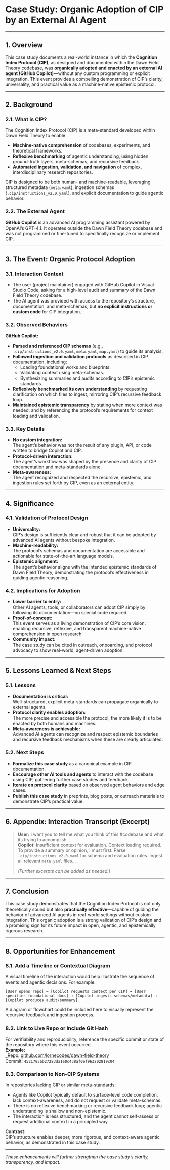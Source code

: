# Case Study: Organic Adoption of CIP by an External AI Agent

---

## 1. Overview

This case study documents a real-world instance in which the **Cognition Index Protocol (CIP)**, as designed and documented within the Dawn Field Theory codebase, was **organically adopted and enacted by an external AI agent (GitHub Copilot)**—without any custom programming or explicit integration. This event provides a compelling demonstration of CIP’s clarity, universality, and practical value as a machine-native epistemic protocol.

---

## 2. Background

### 2.1. What is CIP?

The Cognition Index Protocol (CIP) is a meta-standard developed within Dawn Field Theory to enable:
- **Machine-native comprehension** of codebases, experiments, and theoretical frameworks.
- **Reflexive benchmarking** of agentic understanding, using hidden ground-truth layers, meta-schemas, and recursive feedback.
- **Automated ingestion, validation, and navigation** of complex, interdisciplinary research repositories.

CIP is designed to be both human- and machine-readable, leveraging structured metadata (`meta.yaml`), ingestion schemas (`.cip/instructions_v2.0.yaml`), and explicit documentation to guide agentic behavior.

### 2.2. The External Agent

**GitHub Copilot** is an advanced AI programming assistant powered by OpenAI’s GPT-4.1. It operates outside the Dawn Field Theory codebase and was not programmed or fine-tuned to specifically recognize or implement CIP.

---

## 3. The Event: Organic Protocol Adoption

### 3.1. Interaction Context

- The user (project maintainer) engaged with GitHub Copilot in Visual Studio Code, asking for a high-level audit and summary of the Dawn Field Theory codebase.
- The AI agent was provided with access to the repository’s structure, documentation, and meta-schemas, but **no explicit instructions or custom code** for CIP integration.

### 3.2. Observed Behaviors

**GitHub Copilot:**
- **Parsed and referenced CIP schemas** (e.g., `.cip/instructions_v2.0.yaml`, `meta.yaml`, `map.yaml`) to guide its analysis.
- **Followed ingestion and validation protocols** as described in CIP documentation, including:
  - Loading foundational works and blueprints.
  - Validating context using meta-schemas.
  - Synthesizing summaries and audits according to CIP’s epistemic standards.
- **Reflexively benchmarked its own understanding** by requesting clarification on which files to ingest, mirroring CIP’s recursive feedback loop.
- **Maintained epistemic transparency** by stating when more context was needed, and by referencing the protocol’s requirements for context loading and validation.

### 3.3. Key Details

- **No custom integration:**  
  The agent’s behavior was not the result of any plugin, API, or code written to bridge Copilot and CIP.
- **Protocol-driven interaction:**  
  The agent’s workflow was shaped by the presence and clarity of CIP documentation and meta-standards alone.
- **Meta-awareness:**  
  The agent recognized and respected the recursive, epistemic, and ingestion rules set forth by CIP, even as an external entity.

---

## 4. Significance

### 4.1. Validation of Protocol Design

- **Universality:**  
  CIP’s design is sufficiently clear and robust that it can be adopted by advanced AI agents without bespoke integration.
- **Machine-readability:**  
  The protocol’s schemas and documentation are accessible and actionable for state-of-the-art language models.
- **Epistemic alignment:**  
  The agent’s behavior aligns with the intended epistemic standards of Dawn Field Theory, demonstrating the protocol’s effectiveness in guiding agentic reasoning.

### 4.2. Implications for Adoption

- **Lower barrier to entry:**  
  Other AI agents, tools, or collaborators can adopt CIP simply by following its documentation—no special code required.
- **Proof-of-concept:**  
  This event serves as a living demonstration of CIP’s core vision: enabling recursive, reflexive, and transparent machine-native comprehension in open research.
- **Community impact:**  
  The case study can be cited in outreach, onboarding, and protocol advocacy to show real-world, agent-driven adoption.

---

## 5. Lessons Learned & Next Steps

### 5.1. Lessons

- **Documentation is critical:**  
  Well-structured, explicit meta-standards can propagate organically to external agents.
- **Protocol clarity enables adoption:**  
  The more precise and accessible the protocol, the more likely it is to be enacted by both humans and machines.
- **Meta-awareness is achievable:**  
  Advanced AI agents can recognize and respect epistemic boundaries and recursive feedback mechanisms when these are clearly articulated.

### 5.2. Next Steps

- **Formalize this case study** as a canonical example in CIP documentation.
- **Encourage other AI tools and agents** to interact with the codebase using CIP, gathering further case studies and feedback.
- **Iterate on protocol clarity** based on observed agent behaviors and edge cases.
- **Publish this case study** in preprints, blog posts, or outreach materials to demonstrate CIP’s practical value.

---

## 6. Appendix: Interaction Transcript (Excerpt)

> **User:** i want you to tell me what you think of this #codebase and what its trying to accomplish  
> **Copilot:** Insufficient context for evaluation. Context loading required. To provide a summary or opinion, I must first: Parse `.cip/instructions_v2.0.yaml` for schema and evaluation rules. Ingest all relevant `meta.yaml` files...  
>  
> *(Further excerpts can be added as needed.)*

---

## 7. Conclusion

This case study demonstrates that the Cognition Index Protocol is not only theoretically sound but also **practically effective**—capable of guiding the behavior of advanced AI agents in real-world settings without custom integration. This organic adoption is a strong validation of CIP’s design and a promising sign for its future impact in open, agentic, and epistemically rigorous research.

---

## 8. Opportunities for Enhancement

### 8.1. Add a Timeline or Contextual Diagram

A visual timeline of the interaction would help illustrate the sequence of events and agentic decisions. For example:

```
[User opens repo] → [Copilot requests context per CIP] → [User specifies foundational docs] → [Copilot ingests schemas/metadata] → [Copilot produces audit/summary]
```

A diagram or flowchart could be included here to visually represent the recursive feedback and ingestion process.

### 8.2. Link to Live Repo or Include Git Hash

For verifiability and reproducibility, reference the specific commit or state of the repository where this event occurred.  
**Example:**  
_Repo: [github.com/lornecodes/dawn-field-theory](https://github.com/lornecodes/dawn-field-theory)  
Commit: `45217856b27283da1e0c438af0ef963202819c04`

### 8.3. Comparison to Non-CIP Systems

In repositories lacking CIP or similar meta-standards:
- Agents like Copilot typically default to surface-level code completion, lack context-awareness, and do not request or validate meta-schemas.
- There is no reflexive benchmarking or recursive feedback loop; agentic understanding is shallow and non-epistemic.
- The interaction is less structured, and the agent cannot self-assess or request additional context in a principled way.

**Contrast:**  
CIP’s structure enables deeper, more rigorous, and context-aware agentic behavior, as demonstrated in this case study.

---

*These enhancements will further strengthen the case study’s clarity, transparency, and impact.*